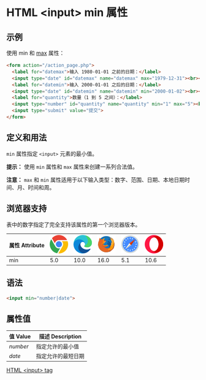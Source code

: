 HTML \<input> min 属性
===

## 示例

使用 min 和 [max](./input_max.md) 属性：

```html idoc:preview:iframe
<form action="/action_page.php">
  <label for="datemax">输入 1980-01-01 之前的日期：</label>
  <input type="date" id="datemax" name="datemax" max="1979-12-31"><br><br>
  <label for="datemin">输入 2000-01-01 之后的日期：</label>
  <input type="date" id="datemin" name="datemin" min="2000-01-02"><br><br>
  <label for="quantity">数量（1 到 5 之间）：</label>
  <input type="number" id="quantity" name="quantity" min="1" max="5"><br><br>
  <input type="submit" value="提交">
</form>
```


## 定义和用法

`min` 属性指定 `<input>` 元素的最小值。

**提示：** 使用 `min` 属性和 `max` 属性来创建一系列合法值。

**注意：** `max` 和 `min` 属性适用于以下输入类型：数字、范围、日期、本地日期时间、月、时间和周。

## 浏览器支持

表中的数字指定了完全支持该属性的第一个浏览器版本。

| 属性 Attribute | ![chrome][1] | ![edge][2] | ![firefox][3] | ![safari][4] | ![opera][5] |
| --- | --- | --- | --- | --- | --- |
| min       | 5.0 | 10.0 | 16.0 | 5.1 | 10.6 |
<!--rehype:style=width: 100%; display: inline-table;-->

## 语法

```html
<input min="number|date">
```

## 属性值

| 值 Value | 描述 Description |
| ----- | ----- |
| *number* | 指定允许的最小值 |
| *date*   | 指定允许的最短日期 |
<!--rehype:style=width: 100%; display: inline-table;-->

[HTML \<input> tag](./input.md "HTML input 标签参考")

[1]: ../assets/chrome.svg
[2]: ../assets/edge.svg
[3]: ../assets/firefox.svg
[4]: ../assets/safari.svg
[5]: ../assets/opera.svg



